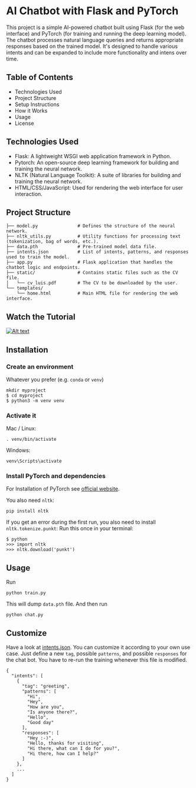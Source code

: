 # AI Chatbot with Flask and PyTorch  
This project is a simple AI-powered chatbot built using Flask (for the web interface) and PyTorch (for training and running the deep learning model). The chatbot processes natural language queries and returns appropriate responses based on the trained model. It's designed to handle various intents and can be expanded to include more functionality and intens over time.

## Table of Contents

- Technologies Used
- Project Structure
- Setup Instructions
- How it Works
- Usage
- License

## Technologies Used

- Flask: A lightweight WSGI web application framework in Python.
- Pytorch: An open-source deep learning framework for building and training the neural network.
- NLTK (Natural Language Toolkit): A suite of libraries for building and training the neural network.
- HTML/CSS/JavaScript: Used for rendering the web interface for user interaction.

## Project Structure

```console
├── model.py               # Defines the structure of the neural network.
├── nltk_utils.py          # Utility functions for processing text (tokenization, bag of words, etc.).
├── data.pth               # Pre-trained model data file.
├── intents.json           # List of intents, patterns, and responses used to train the model.
├── app.py                 # Flask application that handles the chatbot logic and endpoints.
├── static/                # Contains static files such as the CV file.
│   └── cv_luis.pdf        # The CV to be downloaded by the user.
└── templates/
    └── home.html          # Main HTML file for rendering the web interface.
```


## Watch the Tutorial
[![Alt text](https://img.youtube.com/vi/RpWeNzfSUHw/hqdefault.jpg)](https://www.youtube.com/watch?v=RpWeNzfSUHw&list=PLqnslRFeH2UrFW4AUgn-eY37qOAWQpJyg)

## Installation

### Create an environment
Whatever you prefer (e.g. `conda` or `venv`)
```console
mkdir myproject
$ cd myproject
$ python3 -m venv venv
```

### Activate it
Mac / Linux:
```console
. venv/bin/activate
```
Windows:
```console
venv\Scripts\activate
```
### Install PyTorch and dependencies

For Installation of PyTorch see [official website](https://pytorch.org/).

You also need `nltk`:
 ```console
pip install nltk
 ```

If you get an error during the first run, you also need to install `nltk.tokenize.punkt`:
Run this once in your terminal:
 ```console
$ python
>>> import nltk
>>> nltk.download('punkt')
```

## Usage
Run
```console
python train.py
```
This will dump `data.pth` file. And then run
```console
python chat.py
```
## Customize
Have a look at [intents.json](intents.json). You can customize it according to your own use case. Just define a new `tag`, possible `patterns`, and possible `responses` for the chat bot. You have to re-run the training whenever this file is modified.
```console
{
  "intents": [
    {
      "tag": "greeting",
      "patterns": [
        "Hi",
        "Hey",
        "How are you",
        "Is anyone there?",
        "Hello",
        "Good day"
      ],
      "responses": [
        "Hey :-)",
        "Hello, thanks for visiting",
        "Hi there, what can I do for you?",
        "Hi there, how can I help?"
      ]
    },
    ...
  ]
}
```
